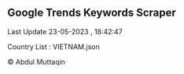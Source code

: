 

## Google Trends Keywords Scraper 
 
Last Update 23-05-2023 , 18:42:47

Country List :
VIETNAM.json



© Abdul Muttaqin 
